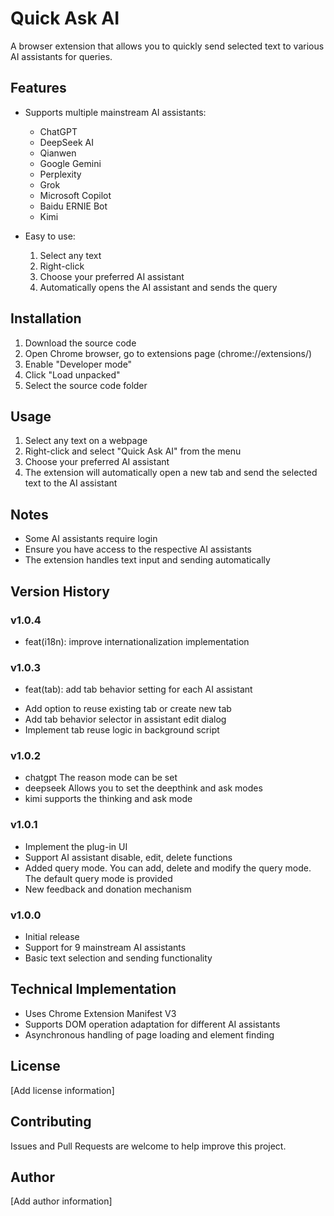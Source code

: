 # Quick Ask AI

A browser extension that allows you to quickly send selected text to various AI assistants for queries.

## Features

- Supports multiple mainstream AI assistants:
  - ChatGPT
  - DeepSeek AI
  - Qianwen
  - Google Gemini
  - Perplexity
  - Grok
  - Microsoft Copilot
  - Baidu ERNIE Bot
  - Kimi

- Easy to use:
  1. Select any text
  2. Right-click
  3. Choose your preferred AI assistant
  4. Automatically opens the AI assistant and sends the query

## Installation

1. Download the source code
2. Open Chrome browser, go to extensions page (chrome://extensions/)
3. Enable "Developer mode"
4. Click "Load unpacked"
5. Select the source code folder

## Usage

1. Select any text on a webpage
2. Right-click and select "Quick Ask AI" from the menu
3. Choose your preferred AI assistant
4. The extension will automatically open a new tab and send the selected text to the AI assistant

## Notes

- Some AI assistants require login
- Ensure you have access to the respective AI assistants
- The extension handles text input and sending automatically

## Version History

### v1.0.4
* feat(i18n): improve internationalization implementation

### v1.0.3
* feat(tab): add tab behavior setting for each AI assistant
- Add option to reuse existing tab or create new tab
- Add tab behavior selector in assistant edit dialog
- Implement tab reuse logic in background script

### v1.0.2
- chatgpt The reason mode can be set
- deepseek Allows you to set the deepthink and ask modes
- kimi supports the thinking and ask mode

### v1.0.1
- Implement the plug-in UI
- Support AI assistant disable, edit, delete functions
- Added query mode. You can add, delete and modify the query mode. The default query mode is provided
- New feedback and donation mechanism

### v1.0.0
- Initial release
- Support for 9 mainstream AI assistants
- Basic text selection and sending functionality

## Technical Implementation

- Uses Chrome Extension Manifest V3
- Supports DOM operation adaptation for different AI assistants
- Asynchronous handling of page loading and element finding

## License

[Add license information]

## Contributing

Issues and Pull Requests are welcome to help improve this project.

## Author

[Add author information] 